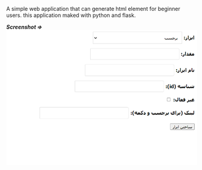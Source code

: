 A simple web application that can generate html element for beginner users.
this application maked with python and flask.


<b><i>Screenshot =></i></b>
<img src="Screenshot.png">